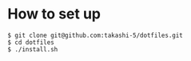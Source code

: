 # How to set up
```
$ git clone git@github.com:takashi-5/dotfiles.git
$ cd dotfiles
$ ./install.sh
```
